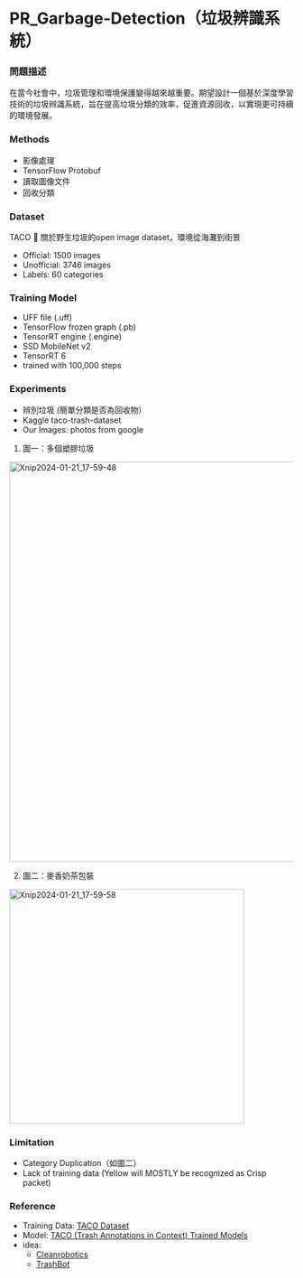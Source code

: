# PR_Garbage-Detection（垃圾辨識系統）

### 問題描述
在當今社會中，垃圾管理和環境保護變得越來越重要。期望設計一個基於深度學習技術的垃圾辨識系統，旨在提高垃圾分類的效率，促進資源回收，以實現更可持續的環境發展。

### Methods
- 影像處理
- TensorFlow Protobuf
- 讀取圖像文件
- 回收分類

### Dataset
TACO 🌮 關於野生垃圾的open image dataset，環境從海灘到街景
- Official: 1500 images
- Unofficial: 3746 images
- Labels: 60 categories

### Training Model
- UFF file (.uff)
- TensorFlow frozen graph (.pb)
- TensorRT engine (.engine)
- SSD MobileNet v2
- TensorRT 6
- trained with 100,000 steps

### Experiments
- 辨別垃圾 (簡單分類是否為回收物）
- Kaggle taco-trash-dataset
- Our Images: photos from google

1. 圖一：多個塑膠垃圾
<img width="709" alt="Xnip2024-01-21_17-59-48" src="https://github.com/weipo0116/PR_Garbage-Detection/assets/80244742/67d75f74-810c-4a31-a1d7-43df84014162">

2. 圖二：麥香奶茶包裝
<img width="416" alt="Xnip2024-01-21_17-59-58" src="https://github.com/weipo0116/PR_Garbage-Detection/assets/80244742/df3fc793-c695-42ee-914f-87d3261ee729">

### Limitation
- Category Duplication（如圖二）
- Lack of training data (Yellow will MOSTLY be recognized as Crisp packet)

### Reference
- Training Data: [TACO Dataset](http://tacodataset.org/) 
- Model: [TACO (Trash Annotations in Context) Trained Models](https://www.kaggle.com/datasets/bouweceunen/trained-models-taco-trash-annotations-in-context/data)
- idea:
  - [Cleanrobotics](https://cleanrobotics.com/)
  - [TrashBot](https://technews.tw/2022/09/11/clean-robotics-trashbot/)
